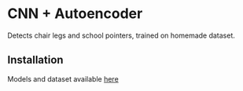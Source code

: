 
# CNN + Autoencoder

Detects chair legs and school pointers, trained on homemade dataset.


## Installation

Models and dataset available [here](https://drive.google.com/drive/folders/1WCY7R5q48Seya2K08EL1EYIsVUStQoU2?usp=sharing)


    

